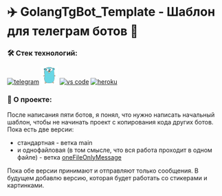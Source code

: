 # ✈️ GolangTgBot_Template - Шаблон для телеграм ботов 🤖

<h3 align="left">🛠 Стек технологий:</h3>
<a href="https://telegram.org/" target="_blank"><img src="https://img.icons8.com/color/48/000000/telegram-app--v3.png" alt="telegram" width="40" height="40"/></a>
<a href="https://golang.org" target="_blank"> 
<img src="https://raw.githubusercontent.com/devicons/devicon/master/icons/go/go-original.svg" alt="go lang" width="40" height="40"/></a>
<a href="https://code.visualstudio.com/" target="_blank">
<img src="https://img.icons8.com/fluent/48/000000/visual-studio-code-2019.png" alt="vs code" width="40" height="40"/></a>
<a href="https://www.heroku.com/" target="_blank"><img src="https://img.icons8.com/color/48/000000/heroku.png" alt="heroku" width="40" height="40"/></a>

<h3 align="left">📄 О проекте:</h3>
После написания пяти ботов, я понял, что нужно написать начальный шаблон, чтобы не начинать проект с копирования кода других ботов. Пока есть две версии: 

- стандартная - ветка main
- и однофайловая (в том смысле, что вся работа проходит в одном файле) - ветка [oneFileOnlyMessage](https://github.com/hud0shnik/GolangTgBot_Template/tree/oneFileOnlyMessage)

Пока обе версии принимают и отправляют только сообщения. В будущем добавлю версию, которая будет работать со стикерами и картинками.
